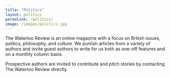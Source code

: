 ```yaml
---
title: "Politics"
layout: politics
permalink: /politics/
image: /images/politics.jpg
---
```


The Waterloo Review is an online magazine with a focus on British issues, politics, philosophy, and culture. We punlish articles from a variety of authors and invite guest authors to write for us both as one-off features and on a monthly column basis.

Prospective authors are invited to contribute and pitch stories by contacting The Waterloo Review directly.